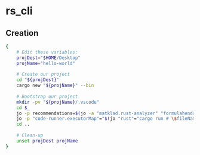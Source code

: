 # rs_cli

<!-- from here https://thad.getterman.org/articles/vscode-devcontainer-rust/3/ -->
## Creation
```bash
{
    # Edit these variables:
    projDest="$HOME/Desktop"
    projName="hello-world"
 
    # Create our project
    cd "${projDest}"
    cargo new "${projName}" --bin
 
    # Bootstrap our project
    mkdir -pv "${projName}/.vscode"
    cd $_
    jo -p recommendations=$(jo -a "matklad.rust-analyzer" "formulahendry.code-runner") > extensions.json
    jo -p "code-runner.executorMap"="$(jo "rust"="cargo run # \$fileName")" > settings.json
    cd ..
 
    # Clean-up
    unset projDest projName
}
```